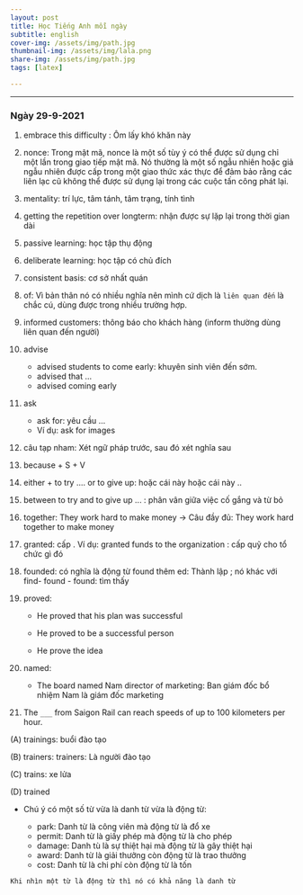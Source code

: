 ```yaml
---
layout: post
title: Học Tiếng Anh mỗi ngày
subtitle: english
cover-img: /assets/img/path.jpg
thumbnail-img: /assets/img/lala.png
share-img: /assets/img/path.jpg
tags: [latex]

---
```



<style TYPE="text/css">
code.has-jax {font: inherit; font-size: 100%; background: inherit; border: inherit;}
</style>
<script type="text/x-mathjax-config">
MathJax.Hub.Config({
    tex2jax: {
        inlineMath: [['$','$'], ['\\(','\\)']],
        skipTags: ['script', 'noscript', 'style', 'textarea', 'pre'] // removed 'code' entry
    }
});
MathJax.Hub.Queue(function() {
    var all = MathJax.Hub.getAllJax(), i;
    for(i = 0; i < all.length; i += 1) {
        all[i].SourceElement().parentNode.className += ' has-jax';
    }
});
</script>
<script type="text/javascript" src="https://cdnjs.cloudflare.com/ajax/libs/mathjax/2.7.4/MathJax.js?config=TeX-AMS_HTML-full"></script>

----------------
### Ngày 29-9-2021

1. embrace this difficulty : Ôm lấy khó khăn này

2. nonce: Trong mật mã, nonce là một số tùy ý có thể được sử dụng chỉ một lần trong giao tiếp mật mã. Nó thường là một số ngẫu nhiên hoặc giả ngẫu nhiên được cấp trong một giao thức xác thực để đảm bảo rằng các liên lạc cũ không thể được sử dụng lại trong các cuộc tấn công phát lại.

3. mentality: trí lực, tâm tánh, tâm trạng, tính tình

4. getting the repetition over longterm: nhận được sự lặp lại trong thời gian dài

5. passive learning: học tập thụ động

6. deliberate learning: học tập có chủ đích

7. consistent basis: cơ sở nhất quán

8. of: Vì bản thân nó có nhiều nghĩa nên mình cứ dịch là `liên quan đến` là chắc cú, dùng được trong nhiều trường hợp.

9. informed customers: thông báo cho khách hàng (inform thường dùng liên quan đến người)

10. advise
    + advised students to come early: khuyên sinh viên đến sớm.
    + advised that ...
    + advised coming early

11. ask
    + ask for: yêu cầu ...
    + Ví dụ: ask for images 
12. câu tạp nham: Xét ngữ pháp trước, sau đó xét nghĩa sau

13. because + S + V 

14. either + to try .... or to give up: hoặc cái này hoặc cái này ..

15. between to try and to give up ... : phân vân giữa việc cố gắng và từ bỏ 

16. together: They work hard to make money -> Câu đầy đủ: They work hard together to make money 

17. granted: cấp . Ví dụ: granted funds to the organization : cấp quỹ cho tổ chức gì đó

18. founded: có nghĩa là động từ found thêm ed: Thành lập ; nó khác với find- found - found: tìm thấy

19. proved: 

    + He proved that his plan was successful

    + He proved to be a successful person

    + He prove the idea
20. named: 
    + The board named Nam director of marketing: Ban giám đốc bổ nhiệm Nam là giám đốc marketing

21. The `___` from Saigon Rail can reach speeds of up to 100 kilometers per hour.

(A) trainings: buổi đào tạo

(B) trainers: trainers: Là người đào tạo

(C) trains: xe lửa

(D) trained 

- Chú ý có một số từ vừa là danh từ vừa là động từ:

    + park: Danh từ là công viên mà động từ là đổ xe 
    + permit: Danh từ là giấy phép mà động từ là cho phép
    + damage: Danh tù là sự thiệt hại mà động từ là gây thiệt hại 
    + award: Danh từ là giải thưởng còn động từ là trao thưởng
    + cost: Danh từ là chi phí còn động từ là tốn
~~~
Khi nhìn một từ là động từ thì nó có khả năng là danh từ
~~~


